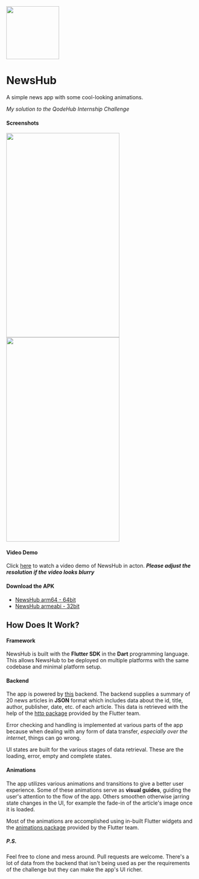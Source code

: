<img src="https://drive.google.com/uc?export=view&id=1UfWiYqaNb0GasIkBDJP-GvY3Bd9PmCHO" width="140" height="140">

# NewsHub

A simple news app with some cool-looking animations.

*My solution to the QodeHub Internship Challenge*

#### Screenshots
<img src="https://drive.google.com/uc?export=view&id=1-3h5h66KTE6mL0ocn3MWJQz-vG3u8Psw" width="300" height="540"> <img src="https://drive.google.com/uc?export=view&id=1-3GnRBUOZLh5wgJQR0gKGtfotTumaCpV" width="300" height="540">

#### Video Demo
Click [here](https://drive.google.com/file/d/1nw8kjW1gW1U6Q04906AU-WAyVObFMsXI/view?usp=sharing) to watch a video demo of NewsHub in acton.
__*Please adjust the resolution if the video looks blurry*__

#### Download the APK
- [NewsHub arm64 - 64bit](https://drive.google.com/file/d/1qxj3Dm2GhqJW-ExjfShUXQsENOduGxX7/view?usp=sharing)
- [NewsHub armeabi - 32bit](https://drive.google.com/file/d/1SQlWZZNBN2pE8fJa4YNT9GnzwU2MB7_4/view?usp=sharing)

## How Does It Work?

#### Framework
NewsHub is built with the **Flutter SDK** in the **Dart** programming language. This allows NewsHub to be deployed on multiple platforms with the same codebase and minimal platform setup.

#### Backend
The app is powered by [this](https://learnappmaking.com/ex/news/articles/Apple?secret=CHWGk3OTwgObtQxGqdLvVhwji6FsYm95oe87o3ju) backend. The backend supplies a summary of 20 news articles in **JSON** format which includes data about the id, title, author, publisher, date, etc. of each article. 
This data is retrieved with the help of the [http package](https://pub.dev/packages/http) provided by the Flutter team.

Error checking and handling is implemented at various parts of the app because when dealing with any form of data transfer, *especially over the internet*, things can go wrong.

UI states are built for the various stages of data retrieval. These are the loading, error, empty and complete states.

#### Animations
The app utilizes various animations and transitions to give a better user experience. Some of these animations serve as **visual guides**, guiding the user's attention to the flow of the app. Others smoothen otherwise jarring state changes in the UI, for example the fade-in of the article's image once it is loaded.

Most of the animations are accomplished using in-built Flutter widgets and the [animations package](https://pub.dev/packages/animations) provided by the Flutter team.

##### P.S.
Feel free to clone and mess around. Pull requests are welcome. There's a lot of data from the backend that isn't being used as per the requirements of the challenge but they can make the app's UI richer.

